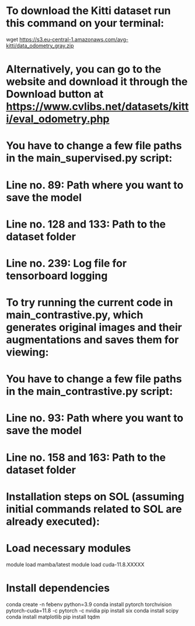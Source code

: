 # To download the Kitti dataset run this command on your terminal:
wget https://s3.eu-central-1.amazonaws.com/avg-kitti/data_odometry_gray.zip

# Alternatively, you can go to the website and download it through the Download button at https://www.cvlibs.net/datasets/kitti/eval_odometry.php

# You have to change a few file paths in the main_supervised.py script:
# Line no. 89: Path where you want to save the model
# Line no. 128 and 133: Path to the dataset folder
# Line no. 239: Log file for tensorboard logging

# To try running the current code in main_contrastive.py, which generates original images and their augmentations and saves them for viewing:

# You have to change a few file paths in the main_contrastive.py script:
# Line no. 93: Path where you want to save the model
# Line no. 158 and 163: Path to the dataset folder

# Installation steps on SOL (assuming initial commands related to SOL are already executed):
# Load necessary modules
module load mamba/latest
module load cuda-11.8.XXXXX

# Install dependencies
conda create -n febenv python=3.9
conda install pytorch torchvision pytorch-cuda=11.8 -c pytorch -c nvidia
pip install six
conda install scipy
conda install matplotlib
pip install tqdm
